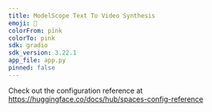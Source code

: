 ```yaml
---
title: ModelScope Text To Video Synthesis
emoji: 🚀
colorFrom: pink
colorTo: pink
sdk: gradio
sdk_version: 3.22.1
app_file: app.py
pinned: false
---
```


Check out the configuration reference at https://huggingface.co/docs/hub/spaces-config-reference

